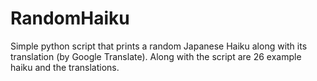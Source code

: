 # RandomHaiku
Simple python script that prints a random Japanese Haiku along with its translation (by Google Translate). Along with the script are 26 example haiku and the translations.
